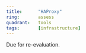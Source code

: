 ```yaml
---
title:      "HAProxy"
ring:       assess
quadrant:   tools
tags:       [infrastructure]
---
```


Due for re-evaluation.